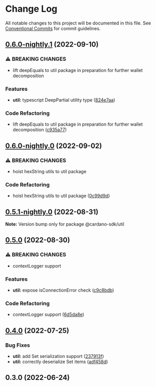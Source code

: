 # Change Log

All notable changes to this project will be documented in this file.
See [Conventional Commits](https://conventionalcommits.org) for commit guidelines.

## [0.6.0-nightly.1](https://github.com/input-output-hk/cardano-js-sdk/compare/@cardano-sdk/util@0.6.0-nightly.0...@cardano-sdk/util@0.6.0-nightly.1) (2022-09-10)


### ⚠ BREAKING CHANGES

* lift deepEquals to util package in preparation for further wallet decomposition

### Features

* **util:** typescript DeepPartial utility type ([824e7aa](https://github.com/input-output-hk/cardano-js-sdk/commit/824e7aa8906ad7c3ce5a93770ffc7ed09651da68))


### Code Refactoring

* lift deepEquals to util package in preparation for further wallet decomposition ([c935a77](https://github.com/input-output-hk/cardano-js-sdk/commit/c935a77c0bb895ee85b885e8da57ed7de3786e36))



## [0.6.0-nightly.0](https://github.com/input-output-hk/cardano-js-sdk/compare/@cardano-sdk/util@0.5.1-nightly.0...@cardano-sdk/util@0.6.0-nightly.0) (2022-09-02)


### ⚠ BREAKING CHANGES

* hoist hexString utils to util package

### Code Refactoring

* hoist hexString utils to util package ([0c99d9d](https://github.com/input-output-hk/cardano-js-sdk/commit/0c99d9d37f23bb504d1ac2a530fbe78aa045db66))



## [0.5.1-nightly.0](https://github.com/input-output-hk/cardano-js-sdk/compare/@cardano-sdk/util@0.5.0...@cardano-sdk/util@0.5.1-nightly.0) (2022-08-31)

**Note:** Version bump only for package @cardano-sdk/util





## [0.5.0](https://github.com/input-output-hk/cardano-js-sdk/compare/@cardano-sdk/util@0.4.0...@cardano-sdk/util@0.5.0) (2022-08-30)


### ⚠ BREAKING CHANGES

* contextLogger support

### Features

* **util:** expose isConnectionError check ([c9c8bdb](https://github.com/input-output-hk/cardano-js-sdk/commit/c9c8bdbffb16208d2f7aea135ab61dd7dae0be92))


### Code Refactoring

* contextLogger support ([6d5da8e](https://github.com/input-output-hk/cardano-js-sdk/commit/6d5da8ec8bba2033ce378d2f0d9321fd758e7c90))



## [0.4.0](https://github.com/input-output-hk/cardano-js-sdk/compare/0.3.0...@cardano-sdk/util@0.4.0) (2022-07-25)


### Bug Fixes

* **util:** add Set serialization support ([237913f](https://github.com/input-output-hk/cardano-js-sdk/commit/237913f685ee5ae2d5cd7353a92ada8d9f9ff82b))
* **util:** correctly deserialize Set items ([adf458d](https://github.com/input-output-hk/cardano-js-sdk/commit/adf458d150c398ce9589821ef40703c2da5685f7))

## 0.3.0 (2022-06-24)
